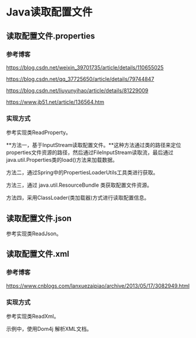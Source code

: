 # Java读取配置文件

## 读取配置文件.properties

### 参考博客

https://blog.csdn.net/weixin_39701735/article/details/110655025

https://blog.csdn.net/qq_37725650/article/details/79744847

https://blog.csdn.net/liuyunyihao/article/details/81229009

https://www.jb51.net/article/136564.htm

### 实现方式

参考实现类ReadProperty。

**方法一，基于InputStream读取配置文件。**这种方法通过类的路径来定位properties文件资源的路径，然后通过FileInputStream读取流，最后通过java.util.Properties类的load()方法来加载数据。

方法二，通过Spring中的PropertiesLoaderUtils工具类进行获取。

方法三，通过 java.util.ResourceBundle 类获取配置文件资源。

方法四，采用ClassLoader(类加载器)方式进行读取配置信息。

## 读取配置文件.json

参考实现类ReadJson。

## 读取配置文件.xml

### 参考博客

https://www.cnblogs.com/lanxuezaipiao/archive/2013/05/17/3082949.html

### 实现方式

参考实现类ReadXml。

示例中，使用Dom4j 解析XML文档。